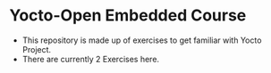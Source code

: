 # Yocto-Open Embedded Course
* This repository is made up of exercises to get familiar with Yocto Project.
* There are currently 2 Exercises here.

